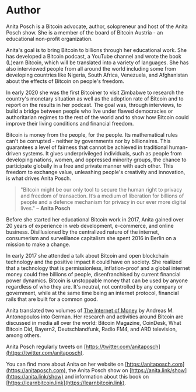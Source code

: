 
# Author

Anita Posch is a Bitcoin advocate, author, solopreneur and host of the Anita Posch show. She is a member of the board of Bitcoin Austria - an educational non-profit organization.

Anita's goal is to bring Bitcoin to billions through her educational work. She has developed a Bitcoin podcast, a YouTube channel and wrote the book (L)earn Bitcoin, which will be translated into a variety of languages. She has also interviewed people from all around the world including some from developing countries like Nigeria, South Africa, Venezuela, and Afghanistan about the effects of Bitcoin on people's freedom.

In early 2020 she was the first Bitcoiner to visit Zimbabwe to research the country's monetary situation as well as the adoption rate of Bitcoin and to report on the results in her podcast. The goal was, through interviews, to build a bridge between people who live under flawed democracies or authoritarian regimes to the rest of the world and to show how Bitcoin could improve their living conditions and financial freedom.

Bitcoin is money from the people, for the people. Its mathematical rules can't be corrupted - neither by governments nor by billionaires. This guarantees a level of fairness that cannot be achieved in traditional human-driven systems. It gives underprivileged individuals, such as people from developing nations, women, and oppressed minority groups, the chance to participate globally in a free and private manner with each other. This freedom to exchange value, unleashing people's creativity and innovation, is what drives Anita Posch.

> "Bitcoin might be our only tool to secure the human right to privacy and freedom of transaction. It’s a medium of liberation for billions of people and a defence mechanism for privacy in our ever more digital lives." – **Anita Posch**

Before she started her educational Bitcoin work in 2017, Anita gained over 20 years of experience in web development, e-commerce, and online business. Disillusioned by the centralized nature of the internet, consumerism and surveillance capitalism she spent 2016 in Berlin on a mission to make a change.

In early 2017 she attended a talk about Bitcoin and open blockchain technology and the positive impact it could have on society. She realized that a technology that is permissionless, inflation-proof and a global internet money could free billions of people, disenfranchised by current financial power dynamics. Bitcoin is unstoppable money that can be used by anyone regardless of who they are. It's neutral, not controlled by any company or government, while at the same time being an internet protocol, financial rails that are built for a common good.

Anita translated two volumes of [The Internet of Money](https://anita.link/idg2) by Andreas M. Antonopoulos into German. Her research and activities around Bitcoin are discussed in media all over the world: Bitcoin Magazine, CoinDesk, What Bitcoin Did, Bayern2, Deutschlandfunk, Radio FM4, and ARD television, among others.

Anita Posch regularly tweets on [https://twitter.com/anitaposch](https://twitter.com/anitaposch).

You can find more about Anita on her website on [https://anitaposch.com](https://anitaposch.com), the Anita Posch show on [https://anita.link/show](https://anita.link/show) and information about this book on [https://learnbitcoin.link](https://learnbitcoin.link).
